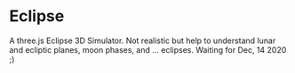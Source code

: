 # Eclipse

A three.js Eclipse 3D Simulator. 
Not realistic but help to understand lunar and ecliptic planes, moon phases, and ... eclipses. 
Waiting for Dec, 14 2020 ;)
